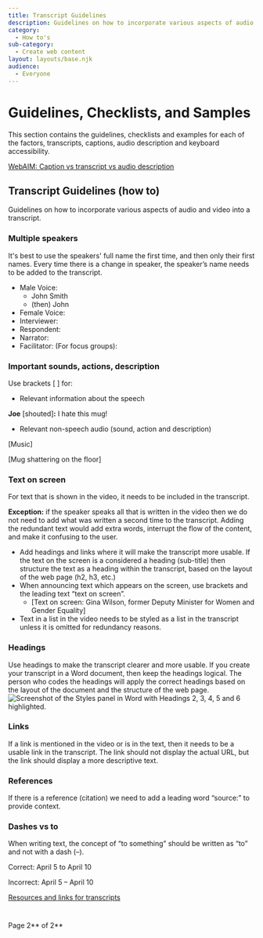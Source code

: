 ```yaml
---
title: Transcript Guidelines
description: Guidelines on how to incorporate various aspects of audio and video into a transcript.
category:
  - How to's
sub-category:
  - Create web content
layout: layouts/base.njk
audience:
  - Everyone
---
```


# <a name="_toc141281508"></a>**Guidelines, Checklists, and Samples**
This section contains the guidelines, checklists and examples for each of the factors, transcripts, captions, audio description and keyboard accessibility.

[WebAIM: Caption vs transcript vs audio description](https://webaim.org/techniques/captions/)
## <a name="_transcript_guidelines_(how"></a><a name="_hlk141281505"></a><a name="_toc141281509"></a>**Transcript Guidelines (how to)**
Guidelines on how to incorporate various aspects of audio and video into a transcript.
### <a name="_toc141281510"></a>**Multiple speakers**
It's best to use the speakers' full name the first time, and then only their first names. Every time there is a change in speaker, the speaker’s name needs to be added to the transcript.

- Male Voice:
  - John Smith
  - (then) John
- Female Voice:
- Interviewer:
- Respondent:
- Narrator:
- Facilitator: (For focus groups):
### <a name="_toc141281511"></a>**Important sounds, actions, description**
Use brackets <a name="_int_jsrb1qpd"></a>[ ] for:

- Relevant information about the speech

**Joe** [shouted]**:** I hate this mug! 

- Relevant non-speech audio (sound, action and description)

[Music]

[Mug shattering on the floor]
### <a name="_toc141281512"></a>**Text on screen**
For text that is shown in the video, it needs to be included in the transcript.

**Exception:** if the speaker speaks all that is written in the video then we do not need to add what was written a second time to the transcript. Adding the redundant text would add extra words, interrupt the flow of the content, and make it confusing to the user.

- Add headings and links where it will make the transcript more usable. If the text on the screen is a considered a heading (sub-title) then structure the text as a heading within the transcript, based on the layout of the web page (h2, h3, etc.)
- When announcing text which appears on the screen, use brackets and the leading text “text on screen”.
  - [Text on screen: Gina Wilson, former Deputy Minister for Women and Gender Equality]
- Text in a list in the video needs to be styled as a list in the transcript unless it is omitted for redundancy reasons.
### <a name="_toc141281513"></a>**Headings**
Use headings to make the transcript clearer and more usable. If you create your transcript in a Word document, then keep the headings logical. The person who codes the headings will apply the correct headings based on the layout of the document and the structure of the web page. 
![Screenshot of the Styles panel in Word with Headings 2, 3, 4, 5 and 6 highlighted.](Aspose.Words.27eba680-99c7-4305-9b4d-67dbcf0feb2b.001.png)
### <a name="_toc141281514"></a>**Links**
If a link is mentioned in the video or is in the text, then it needs to be a usable link in the transcript. The link should not display the actual URL, but the link should display a more descriptive text.
### <a name="_toc141281515"></a>**References**
If there is a reference (citation) we need to add a leading word “source:” to provide context.
### <a name="_toc141281516"></a>**Dashes vs to**
When writing text, the concept of “to something” should be written as “to” and not with a dash (–).

Correct: April 5 to April 10

Incorrect: April 5 – April 10

[Resources and links for transcripts](#_transcript_links)

<a name="_transcript_checklist"></a>
#
<a name="_audio_description_guidelines"></a>Page 2** of 2**

